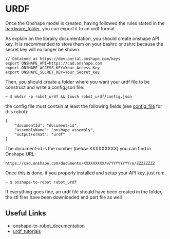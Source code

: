 # URDF

Once the Onshape model is created, having followed the rules stated in the [hardware_folder](../Hardware), you can export it to an urdf format.

As explain on the librairy documentation, you should create onshape API key. It is recommended to store them on your bashrc or zshrc because the secret key will no longer be shown.

```console
// Obtained at https://dev-portal.onshape.com/keys
export ONSHAPE_API=https://cad.onshape.com
export ONSHAPE_ACCESS_KEY=Your_Access_Key
export ONSHAPE_SECRET_KEY=Your_Secret_Key
```

Then, you should create a folder where you want your urdf file to be construct and write a config.json file:

```console
~ $ mkdir -p robot_urdf && touch robot_urdf/config.json
```

the config file must contain at least the following fields (see [config_file](./config.json) for this robot):

```console
{
    "documentId": "document-id",
    "assemblyName": "onshape assembly",
    "outputFormat": "urdf"
}
```

The document-id is the number (below XXXXXXXXX) you can find in Onshape URL:

```console
https://cad.onshape.com/documents/XXXXXXXXX/w/YYYYYYYY/e/ZZZZZZZZ
```

Once this is done, if you properly installed and setup your API key, just run:

```console
~ $ onshape-to-robot robot_urdf
```

If everything goes fine, an urdf file should have been created in the folder, the stl files have been downloaded and part file as well

## Useful Links

- [onshape-to-robot_documentation](https://onshape-to-robot.readthedocs.io/en/latest/)
- [urdf_tutorials](http://wiki.ros.org/urdf/Tutorials)
